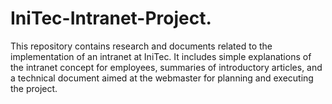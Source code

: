 # IniTec-Intranet-Project.
This repository contains research and documents related to the implementation of an intranet at IniTec. It includes simple explanations of the intranet concept for employees, summaries of introductory articles, and a technical document aimed at the webmaster for planning and executing the project.

